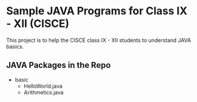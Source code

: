 # Sample JAVA Programs for Class IX - XII (CISCE)

This project is to help the CISCE class IX - XII students to understand JAVA basics.

## JAVA Packages in the Repo

- basic
  - HelloWorld.java
  - Arithmetics.java